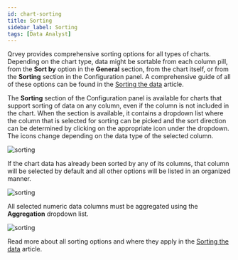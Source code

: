 ```yaml
---
id: chart-sorting
title: Sorting
sidebar_label: Sorting
tags: [Data Analyst]
---
```

 
<div style={{textAlign: "justify"}}>

Qrvey provides comprehensive sorting options for all types of charts. Depending on the chart type, data might be sortable from each column pill, from the **Sort by** option in the **General** section, from the chart itself, or from the **Sorting** section in the Configuration panel. A comprehensive guide of all of these options can be found in the <a href="" target="_blank">Sorting the data</a> article. 

The **Sorting** section of the Configuration panel is available for charts that support sorting of data on any column, even if the column is not included in the chart. When the section is available, it contains a dropdown list where the column that is selected for sorting can be picked and the sort direction can be determined by clicking on the appropriate icon under the dropdown. The icons change depending on the data type of the selected column.

![sorting](https://s3.amazonaws.com/cdn.qrvey.com/documentation_assets/ui-docs/dataviews/chart-builder/chart-configuration/sorting/sorting1.png#thumbnail-40)
     

If the chart data has already been sorted by any of its columns, that column will be selected by default and all other options will be listed in an organized manner.


![sorting](https://s3.amazonaws.com/cdn.qrvey.com/documentation_assets/ui-docs/dataviews/chart-builder/chart-configuration/sorting/sorting2.png#thumbnail-40)


All selected numeric data columns must be aggregated using the **Aggregation** dropdown list.


![sorting](https://s3.amazonaws.com/cdn.qrvey.com/documentation_assets/ui-docs/dataviews/chart-builder/chart-configuration/sorting/sorting3.png#thumbnail-40)



Read more about all sorting options and where they apply in the <a href="" target="_blank">Sorting the data</a> article. 

</div>